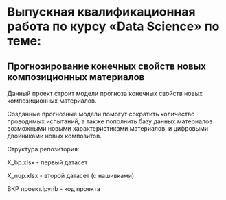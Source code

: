 # Выпускная квалификационная работа по курсу «Data Science» по теме:

## Прогнозирование конечных свойств новых композиционных материалов

Данный проект строит модели прогноза конечных свойств новых композиционных материалов.

Созданные прогнозные модели помогут сократить количество проводимых испытаний, а также пополнить базу данных материалов возможными новыми характеристиками материалов, и цифровыми двойниками новых композитов.


Структура репозитория:

X_bp.xlsx - первый датасет

X_nup.xlsx - второй датасет (с нашивками)

ВКР проект.ipynb - код проекта




